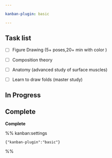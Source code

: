 ```yaml
---

kanban-plugin: basic

---
```


## Task list

- [ ] Figure Drawing (5+ poses,20+ min with color )
- [ ] Composition theory
- [ ] Anatomy (advanced study of surface muscles)
- [ ] Learn to draw folds (master study)


## In Progress



## Complete

**Complete**




%% kanban:settings
```
{"kanban-plugin":"basic"}
```
%%